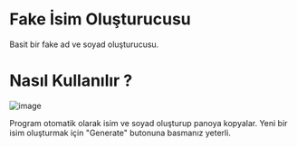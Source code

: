# Fake İsim Oluşturucusu
 Basit bir fake ad ve soyad oluşturucusu.

# Nasıl Kullanılır ?
 ![image](https://user-images.githubusercontent.com/53481486/193470540-b062179a-5094-4802-a303-f9c6ae0e4add.png)

 Program otomatik olarak isim ve soyad oluşturup panoya kopyalar. Yeni bir isim oluşturmak için "Generate" butonuna basmanız yeterli.
